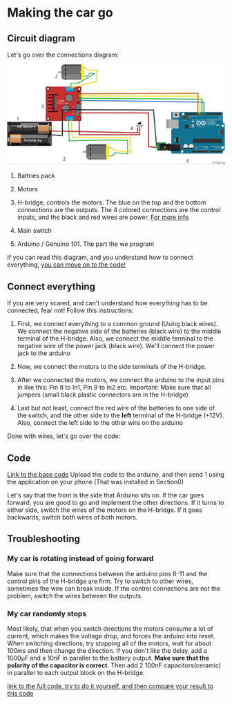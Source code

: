 # Making the car go

## Circuit diagram

Let's go over the connections diagram:

![[If you can't view this image I hope you can read schematics](./section1_schematic.pdf)](./pictures/section1_schematic.jpg)

1. Battries pack

1. Motors

1. H-bridge, controls the motors. The blue on the top and the bottom connections are the outputs. The 4 colored connections are the control inputs, and the black and red wires are power. [For more info](https://en.wikipedia.org/wiki/H_bridge)

1. Main switch

1. Arduino / Genuino 101. The part the we program

If you can read this diagram, and you understand how to connect everything, [you can move on to the code!](#code)

## Connect everything

If you are very scared, and can't understand how everything has to be connected, fear not! Follow this instructions:

1. First, we connect everything to a common ground (Using black wires). We connect the negative side of the batteries (black wire) to the middle terminal of the H-bridge. Also, we connect the middle terminal to the negative wire of the power jack  (black wire). We'll connect the power jack to the arduino

1. Now, we connect the motors to the side terminals of the H-bridge.

1. After we connected the motors, we connect the arduino to the input pins in like this: Pin 8 to In1, Pin 9 to In2 etc. Important: Make sure that all jumpers (small black plastic connectors are in the H-bridge)

1. Last but not least, connect the red wire of the batteries to one side of the switch, and the other side to the __left__ terminal of the H-bridge (+12V). Also, connect the left side to the other wire on the arduino

Done with wires, let's go over the code:

## Code

[Link to the base code](./code%20no1/code%20no1.ino)
Upload the code to the arduino, and then send 1 using the application on your phone (That was installed in Section0)

Let's say that the front is the side that Arduino sits on. If the car goes forward, you are good to go and implement the other directions. If it turns to either side, switch the wires of the motors on the H-bridge. If it goes backwards, switch both wires of both motors.

## Troubleshooting

### My car is rotating instead of going forward

Make sure that the connections between the arduino pins 8-11 and the control pins of the H-bridge are firm. Try to switch to other wires, sometimes the wire can break inside. If the control connections are not the problem, switch the wires between the outputs.

### My car randomly stops

Most likely, that when you switch directions the motors consume a lot of current, which makes the voltage drop, and forces the arduino into reset. When switching directions, try stopping all of the motors, wait for about 100ms and then change the direction.
If you don't like the delay, add a 1000μF and a 10nF in paraller to the battery output. __Make sure that the polarity of the capacitor is correct__. Then add 2 100nF capacitors(ceramic) in paraller to each output block on the H-bridge.

[link to the full code, try to do it yourself, and then compare your result to this code](./code%20no2/code%20no2.ino)
